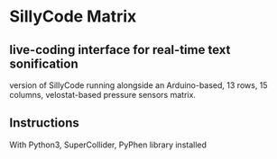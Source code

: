 # SillyCode Matrix
## live-coding interface for real-time text sonification
version of SillyCode running alongside an Arduino-based, 13 rows, 15 columns, velostat-based pressure sensors matrix.

## Instructions
With Python3, SuperCollider, PyPhen library installed
